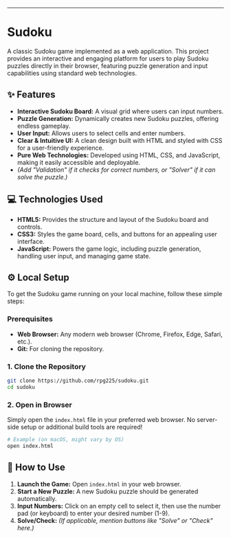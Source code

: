 ---

# Sudoku

A classic Sudoku game implemented as a web application. This project provides an interactive and engaging platform for users to play Sudoku puzzles directly in their browser, featuring puzzle generation and input capabilities using standard web technologies.

## ✨ Features

*   **Interactive Sudoku Board:** A visual grid where users can input numbers.
*   **Puzzle Generation:** Dynamically creates new Sudoku puzzles, offering endless gameplay.
*   **User Input:** Allows users to select cells and enter numbers.
*   **Clear & Intuitive UI:** A clean design built with HTML and styled with CSS for a user-friendly experience.
*   **Pure Web Technologies:** Developed using HTML, CSS, and JavaScript, making it easily accessible and deployable.
*   *(Add "Validation" if it checks for correct numbers, or "Solver" if it can solve the puzzle.)*

## 💻 Technologies Used

*   **HTML5:** Provides the structure and layout of the Sudoku board and controls.
*   **CSS3:** Styles the game board, cells, and buttons for an appealing user interface.
*   **JavaScript:** Powers the game logic, including puzzle generation, handling user input, and managing game state.

## ⚙️ Local Setup

To get the Sudoku game running on your local machine, follow these simple steps:

### Prerequisites

*   **Web Browser:** Any modern web browser (Chrome, Firefox, Edge, Safari, etc.).
*   **Git:** For cloning the repository.

### 1. Clone the Repository

```bash
git clone https://github.com/rpg225/sudoku.git
cd sudoku
```

### 2. Open in Browser

Simply open the `index.html` file in your preferred web browser. No server-side setup or additional build tools are required!

```bash
# Example (on macOS, might vary by OS)
open index.html
```

## 🚀 How to Use

1.  **Launch the Game:** Open `index.html` in your web browser.
2.  **Start a New Puzzle:** A new Sudoku puzzle should be generated automatically.
3.  **Input Numbers:** Click on an empty cell to select it, then use the number pad (or keyboard) to enter your desired number (1-9).
4.  **Solve/Check:** *(If applicable, mention buttons like "Solve" or "Check" here.)*
